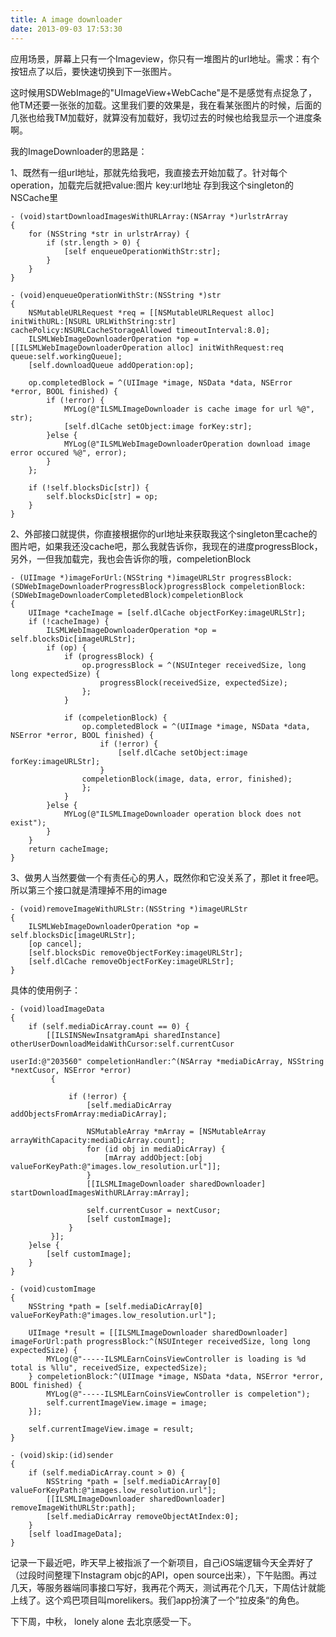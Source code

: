 ```yaml
---
title: A image downloader
date: 2013-09-03 17:53:30
---
```


应用场景，屏幕上只有一个Imageview，你只有一堆图片的url地址。需求：有个按钮点了以后，要快速切换到下一张图片。

这时候用SDWebImage的"UImageView+WebCache"是不是感觉有点捉急了，他TM还要一张张的加载。这里我们要的效果是，我在看某张图片的时候，后面的几张也给我TM加载好，就算没有加载好，我切过去的时候也给我显示一个进度条啊。

我的ImageDownloader的思路是：

1、既然有一组url地址，那就先给我吧，我直接去开始加载了。针对每个operation，加载完后就把value:图片 key:url地址 存到我这个singleton的NSCache里

	- (void)startDownloadImagesWithURLArray:(NSArray *)urlstrArray
	{
	    for (NSString *str in urlstrArray) {
	        if (str.length > 0) {
	            [self enqueueOperationWithStr:str];
	        }
	    }
	}

	- (void)enqueueOperationWithStr:(NSString *)str
	{
	    NSMutableURLRequest *req = [[NSMutableURLRequest alloc] initWithURL:[NSURL URLWithString:str] cachePolicy:NSURLCacheStorageAllowed timeoutInterval:8.0];
	    ILSMLWebImageDownloaderOperation *op = [[ILSMLWebImageDownloaderOperation alloc] initWithRequest:req queue:self.workingQueue];
	    [self.downloadQueue addOperation:op];

	    op.completedBlock = ^(UIImage *image, NSData *data, NSError *error, BOOL finished) {
	        if (!error) {
	            MYLog(@"ILSMLImageDownloader is cache image for url %@", str);
	            [self.dlCache setObject:image forKey:str];
	        }else {
	            MYLog(@"ILSMLWebImageDownloaderOperation download image error occured %@", error);
	        }
	    };

	    if (!self.blocksDic[str]) {
	        self.blocksDic[str] = op;
	    }
	}

2、外部接口就提供，你直接根据你的url地址来获取我这个singleton里cache的图片吧，如果我还没cache吧，那么我就告诉你，我现在的进度progressBlock，另外，一但我加载完，我也会告诉你的哦，compeletionBlock

	- (UIImage *)imageForUrl:(NSString *)imageURLStr progressBlock:(SDWebImageDownloaderProgressBlock)progressBlock compeletionBlock:(SDWebImageDownloaderCompletedBlock)compeletionBlock
	{
	    UIImage *cacheImage = [self.dlCache objectForKey:imageURLStr];
	    if (!cacheImage) {
	        ILSMLWebImageDownloaderOperation *op = self.blocksDic[imageURLStr];
	        if (op) {
	            if (progressBlock) {
	                op.progressBlock = ^(NSUInteger receivedSize, long long expectedSize) {
	                    progressBlock(receivedSize, expectedSize);
	                };
	            }

	            if (compeletionBlock) {
	                op.completedBlock = ^(UIImage *image, NSData *data, NSError *error, BOOL finished) {
	                    if (!error) {
	                        [self.dlCache setObject:image forKey:imageURLStr];
	                    }
	                compeletionBlock(image, data, error, finished);
	                };
	            }
	        }else {
	            MYLog(@"ILSMLImageDownloader operation block does not exist");
	        }
	    }
	    return cacheImage;
	}

3、做男人当然要做一个有责任心的男人，既然你和它没关系了，那let it free吧。所以第三个接口就是清理掉不用的image

	- (void)removeImageWithURLStr:(NSString *)imageURLStr
	{
	    ILSMLWebImageDownloaderOperation *op = self.blocksDic[imageURLStr];
	    [op cancel];
	    [self.blocksDic removeObjectForKey:imageURLStr];
	    [self.dlCache removeObjectForKey:imageURLStr];
	}


具体的使用例子：

	- (void)loadImageData
	{
	    if (self.mediaDicArray.count == 0) {
	        [[ILSINSNewInsatgramApi sharedInstance] otherUserDownloadMeidaWithCursor:self.currentCusor
	                                                                          userId:@"203560" compeletionHandler:^(NSArray *mediaDicArray, NSString *nextCusor, NSError *error)
	         {

	             if (!error) {
	                 [self.mediaDicArray addObjectsFromArray:mediaDicArray];

	                 NSMutableArray *mArray = [NSMutableArray arrayWithCapacity:mediaDicArray.count];
	                 for (id obj in mediaDicArray) {
	                     [mArray addObject:[obj valueForKeyPath:@"images.low_resolution.url"]];
	                 }
	                 [[ILSMLImageDownloader sharedDownloader] startDownloadImagesWithURLArray:mArray];

	                 self.currentCusor = nextCusor;
	                 [self customImage];
	             }
	         }];
	    }else {
	        [self customImage];
	    }
	}

	- (void)customImage
	{
	    NSString *path = [self.mediaDicArray[0] valueForKeyPath:@"images.low_resolution.url"];

	    UIImage *result = [[ILSMLImageDownloader sharedDownloader] imageForUrl:path progressBlock:^(NSUInteger receivedSize, long long expectedSize) {
	        MYLog(@"-----ILSMLEarnCoinsViewController is loading is %d  total is %llu", receivedSize, expectedSize);
	    } compeletionBlock:^(UIImage *image, NSData *data, NSError *error, BOOL finished) {
	        MYLog(@"-----ILSMLEarnCoinsViewController is compeletion");
	        self.currentImageView.image = image;
	    }];

	    self.currentImageView.image = result;
	}

	- (void)skip:(id)sender
	{
	    if (self.mediaDicArray.count > 0) {
	        NSString *path = [self.mediaDicArray[0] valueForKeyPath:@"images.low_resolution.url"];
	        [[ILSMLImageDownloader sharedDownloader] removeImageWithURLStr:path];
	        [self.mediaDicArray removeObjectAtIndex:0];
	    }
	    [self loadImageData];
	}


记录一下最近吧，昨天早上被指派了一个新项目，自己iOS端逻辑今天全弄好了（过段时间整理下Instagram objc的API，open source出来），下午贴图。再过几天，等服务器端同事接口写好，我再花个两天，测试再花个几天，下周估计就能上线了。这个鸡巴项目叫morelikers。我们app扮演了一个”拉皮条“的角色。

下下周，中秋， lonely alone 去北京感受一下。
